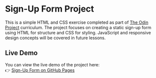 # Sign-Up Form Project

This is a simple HTML and CSS exercise completed as part of [The Odin Project](https://www.theodinproject.com/) curriculum. The project focuses on creating a static sign-up form using HTML for structure and CSS for styling. JavaScript and responsive design concepts will be covered in future lessons.

## Live Demo

You can view the live demo of the project here:  
👉 [Sign-Up Form on GitHub Pages](https://aliosmanekmekci.github.io/sign-up-form/)
